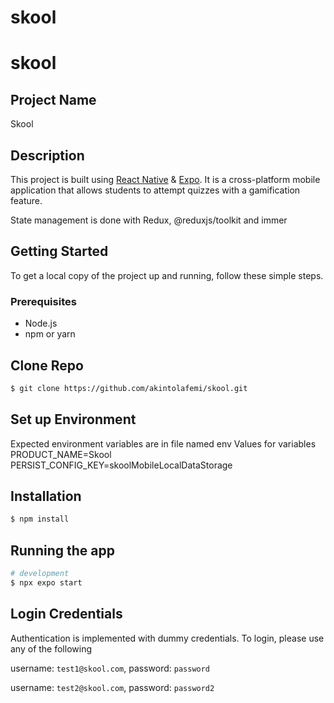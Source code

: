 # skool
# skool


## Project Name

Skool

## Description

This project is built using [React Native](http://reactnative.dev) & [Expo](http://docs.expo.dev). It is a cross-platform mobile application that allows students to attempt quizzes with a gamification feature.

State management is done with Redux, @reduxjs/toolkit and immer

## Getting Started

To get a local copy of the project up and running, follow these simple steps.

### Prerequisites

- Node.js
- npm or yarn

## Clone Repo

```bash
$ git clone https://github.com/akintolafemi/skool.git
```

## Set up Environment

Expected environment variables are in file named env
Values for variables
PRODUCT_NAME=Skool
PERSIST_CONFIG_KEY=skoolMobileLocalDataStorage

## Installation

```bash
$ npm install
```
## Running the app

```bash
# development
$ npx expo start
```

## Login Credentials

Authentication is implemented with dummy credentials. To login, please use any of the following

username: `test1@skool.com`,
password: `password`

username: `test2@skool.com`,
password: `password2`
